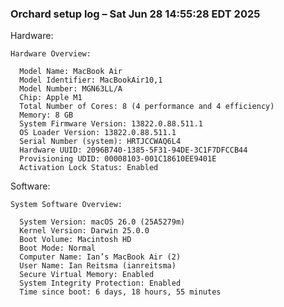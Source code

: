 ### Orchard setup log – Sat Jun 28 14:55:28 EDT 2025

Hardware:

    Hardware Overview:

      Model Name: MacBook Air
      Model Identifier: MacBookAir10,1
      Model Number: MGN63LL/A
      Chip: Apple M1
      Total Number of Cores: 8 (4 performance and 4 efficiency)
      Memory: 8 GB
      System Firmware Version: 13822.0.88.511.1
      OS Loader Version: 13822.0.88.511.1
      Serial Number (system): HRTJCCWAQ6L4
      Hardware UUID: 2096B740-1385-5F31-94DE-3C1F7DFCCB44
      Provisioning UDID: 00008103-001C18610EE9401E
      Activation Lock Status: Enabled

Software:

    System Software Overview:

      System Version: macOS 26.0 (25A5279m)
      Kernel Version: Darwin 25.0.0
      Boot Volume: Macintosh HD
      Boot Mode: Normal
      Computer Name: Ian’s MacBook Air (2)
      User Name: Ian Reitsma (ianreitsma)
      Secure Virtual Memory: Enabled
      System Integrity Protection: Enabled
      Time since boot: 6 days, 18 hours, 55 minutes

